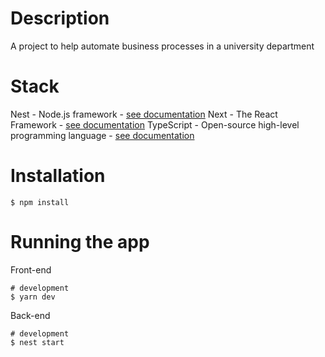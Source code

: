 # Description
A project to help automate business processes in a university department

# Stack
Nest - Node.js framework - [see documentation](https://docs.nestjs.com/)
Next - The React Framework - [see documentation](https://nextjs.org/docs)
TypeScript - Open-source high-level programming language - [see documentation](https://www.typescriptlang.org/docs/handbook/typescript-in-5-minutes.html)

# Installation
```
$ npm install
```

# Running the app
Front-end
```
# development
$ yarn dev
```
Back-end
```
# development
$ nest start
```
